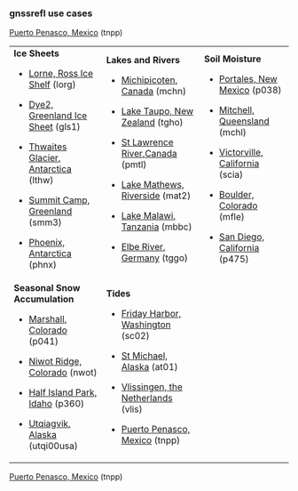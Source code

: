 
### gnssrefl use cases 

[Puerto Penasco, Mexico](../use_cases/use_tnpp.md) (tnpp)

<table>
<TR>
<TD>
<B>Ice Sheets</B>

* [Lorne, Ross Ice Shelf](../use_cases/use_lorg.md) (lorg)

* [Dye2, Greenland Ice Sheet](../use_cases/use_gls1.md) (gls1)

* [Thwaites Glacier, Antarctica](../use_cases/use_lthw.md) (lthw)

* [Summit Camp, Greenland](../use_cases/use_smm3.md) (smm3)

* [Phoenix, Antarctica](../use_cases/use_phnx.md) (phnx)
</TD>
<td>
<B>Lakes and Rivers</B>

* [Michipicoten, Canada](../use_cases/use_mchn.md) (mchn)

* [Lake Taupo, New Zealand](../use_cases/use_tgho.md) (tgho)

* [St Lawrence River,Canada](../use_cases/use_pmtl.md) (pmtl)

* [Lake Mathews, Riverside](../use_cases/use_mat2.md) (mat2)

* [Lake Malawi, Tanzania](../use_cases/use_mbbc.md) (mbbc)

* [Elbe River, Germany](../use_cases/use_tggo.md) (tggo)

</TD>
<TD>
<B>Soil Moisture </B>

* [Portales, New Mexico](../use_cases/use_p038.md) (p038)

* [Mitchell, Queensland](../use_cases/use_mchl.md) (mchl)

* [Victorville, California](../use_cases/use_scia.md) (scia)

* [Boulder, Colorado](../use_cases/use_mfle.md) (mfle)

* [San Diego, California](../use_cases/use_p475.md) (p475)

</TD>
</TR>

<TR>

<TD>
<B>Seasonal Snow Accumulation</B>

* [Marshall, Colorado](../use_cases/use_p041.md) (p041)

* [Niwot Ridge, Colorado](../use_cases/use_nwot.md) (nwot)

* [Half Island Park, Idaho](../use_cases/use_p360.md) (p360)

* [Utqiagvik, Alaska](../use_cases/use_utqi.md) (utqi00usa)

</TD>
<TD>
<B>Tides</B>

* [Friday Harbor, Washington](../use_cases/use_sc02.md) (sc02) 

* [St Michael, Alaska](../use_cases/use_at01.md) (at01)

* [Vlissingen, the Netherlands](../use_cases/use_vlis.md) (vlis)

* [Puerto Penasco, Mexico](../use_cases/use_tnpp.md) (tnpp)

</TD>
</TR>
</Table>

[Puerto Penasco, Mexico](../use_cases/use_tnpp.md) (tnpp)

